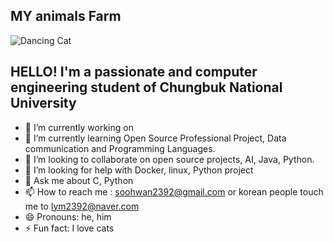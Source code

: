 ## MY animals Farm 
![Dancing Cat](https://media.giphy.com/media/JIX9t2j0ZTN9S/giphy.gif)


## HELLO! I'm a passionate and  computer engineering student of Chungbuk National University 

- 🔭 I’m currently working on 
- 🌱 I’m currently learning Open Source Professional Project, Data communication and Programming Languages. 
- 👯 I’m looking to collaborate on open source projects, AI, Java, Python.
- 🤔 I’m looking for help with Docker, linux, Python project
- 💬 Ask me about C, Python
- 📫 How to reach me : soohwan2392@gmail.com or korean people touch me to lym2392@naver.com
- 😄 Pronouns: he, him
- ⚡ Fun fact: I love cats 

